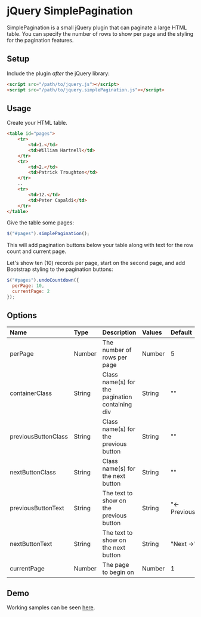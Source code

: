 # jQuery SimplePagination

SimplePagination is a small jQuery plugin that can paginate a large HTML table. You can specify the number of rows to show per page and the styling for the 
pagination features.

## Setup

Include the plugin _after_ the jQuery library:
```html
<script src="/path/to/jquery.js"></script>
<script src="/path/to/jquery.simplePagination.js"></script>
```

## Usage

Create your HTML table.
```html
<table id="pages">
	<tr>
		<td>1.</td>
		<td>William Hartnell</td>
	</tr>
	<tr>
		<td>2.</td>
		<td>Patrick Troughton</td>
	</tr>
	..
	<tr>
		<td>12.</td>
		<td>Peter Capaldi</td>
	</tr>
</table>
```

Give the table some pages:
```javascript
$("#pages").simplePagination();
```

This will add pagination buttons below your table along with text for the row count and current page. 

Let's show ten (10) records per page, start on the second page, and add Bootstrap styling to the pagination buttons:
```javascript
$("#pages").undoCountdown({
  perPage: 10,
  currentPage: 2
});
```

## Options

| Name  | Type | Description | Values | Default | 
|:----- |:---- |:----------- |:------ |:------- |
| perPage | Number | The number of rows per page | Number | 5 |
| containerClass | String | Class name(s) for the pagination containing div | String | "" |
| previousButtonClass | String | Class name(s) for the previous button | String | "" |
| nextButtonClass | String | Class name(s) for the next button | String | "" |
| previousButtonText | String | The text to show on the previous button | String | "&larr; Previous" |
| nextButtonText | String | The text to show on the next button | String | "Next &rarr;" |
| currentPage | Number | The page to begin on | Number | 1 |

## Demo

Working samples can be seen [here](http://smarulanda.github.io/jquery.simplePagination/).
